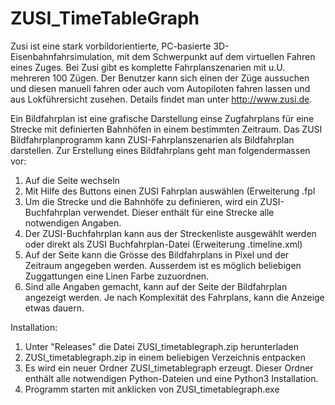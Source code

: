 # ZUSI_TimeTableGraph

Zusi ist eine stark vorbildorientierte, PC-basierte 3D-Eisenbahnfahrsimulation, mit dem Schwerpunkt auf dem virtuellen Fahren eines Zuges. Bei Zusi gibt es komplette Fahrplanszenarien mit u.U. mehreren 100 Zügen. Der Benutzer kann sich einen der Züge aussuchen und diesen manuell fahren oder auch vom Autopiloten fahren lassen und aus Lokführersicht zusehen. Details findet man unter http://www.zusi.de.

Ein Bildfahrplan ist eine grafische Darstellung einse Zugfahrplans für eine Strecke mit definierten Bahnhöfen in einem bestimmten Zeitraum.
Das ZUSI Bildfahrplanprogramm kann ZUSI-Fahrplanszenarien als Bildfahrplan darstellen.
Zur Erstellung eines Bildfahrplans geht man folgendermassen vor:
1. Auf die Seite <Bahnhof-Einstellungen> wechseln
2. Mit Hilfe des Buttons <ZUSI Fahrplandatei> einen ZUSI Fahrplan auswählen (Erweiterung .fpl
3. Um die Strecke und die Bahnhöfe zu definieren, wird ein ZUSI-Buchfahrplan verwendet. Dieser enthält für eine Strecke alle notwendigen Angaben.
4. Der ZUSI-Buchfahrplan kann aus der Streckenliste ausgewählt werden oder direkt als ZUSI Buchfahrplan-Datei (Erweiterung .timeline.xml)
5. Auf der Seite <Ansicht Einstellungen> kann die Grösse des Bildfahrplans in Pixel und der Zeitraum angegeben werden. Ausserdem ist es möglich beliebigen Zuggattungen eine Linen Farbe zuzuordnen.
6. Sind alle Angaben gemacht, kann auf der Seite <Bildfahrplan> der Bildfahrplan angezeigt werden. Je nach Komplexität des Fahrplans, kann die Anzeige etwas dauern.
  
  Installation:
  
1. Unter "Releases" die Datei ZUSI_timetablegraph.zip herunterladen
2. ZUSI_timetablegraph.zip in einem beliebigen Verzeichnis entpacken
3. Es wird ein neuer Ordner ZUSI_timetablegraph erzeugt. Dieser Ordner enthält alle notwendigen Python-Dateien und eine Python3 Installation.
4. Programm starten mit anklicken von ZUSI_timetablegraph.exe
